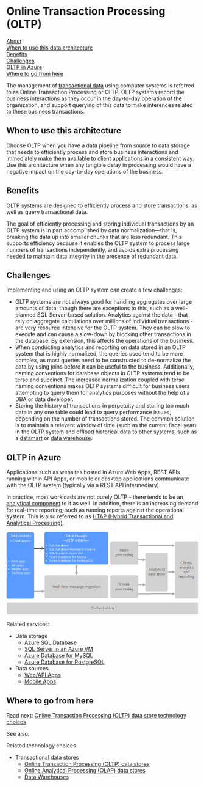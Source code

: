 # Online Transaction Processing (OLTP)

[About]()  
[When to use this data architecture](#whentouse)  
[Benefits](#benefits)  
[Challenges](#challenges)  
[OLTP in Azure](#inazure)   
[Where to go from here](#wheretogo)  

<a name="about"></a>
The management of [transactional data](../common-architectures/transactional-data.md) using computer systems is referred to as Online Transaction Processing or OLTP. OLTP systems record the business interactions as they occur in the day-to-day operation of the organization, and support querying of this data to make inferences related to these business transactions.

## <a name="whentouse"></a>When to use this architecture
Choose OLTP when you have a data pipeline from source to data storage that needs to efficiently process and store business interactions and immediately make them available to client applications in a consistent way. Use this architecture when any tangible delay in processing would have a negative impact on the day-to-day operations of the business.

## <a name="benefits"></a>Benefits
OLTP systems are designed to efficiently process and store transactions, as well as query transactional data.

The goal of efficiently processing and storing individual transactions by an OLTP system is in part accomplished by data normalization&mdash;that is, breaking the data up into smaller chunks that are less redundant. This supports efficiency because it enables the OLTP system to process large numbers of transactions independently, and avoids extra processing needed to maintain data integrity in the presence of redundant data.

## <a name="challenges"></a>Challenges
Implementing and using an OLTP system can create a few challenges:

- OLTP systems are not always good for handling aggregates over large amounts of data, though there are exceptions to this, such as a well-planned SQL Server-based solution. Analytics against the data - that rely on aggregate calculations over millions of individual transactions - are very resource intensive for the OLTP system. They can be slow to execute and can cause a slow-down by blocking other transactions in the database. By extension, this affects the operations of the business.
- When conducting analytics and reporting on data stored in an OLTP system that is highly normalized, the queries used tend to be more complex, as most queries need to be constructed to de-normalize the data by using joins before it can be useful to the business. Additionally, naming conventions for database objects in OLTP systems tend to be terse and succinct. The increased normalization coupled with terse naming conventions makes OLTP systems difficult for business users attempting to query them for analytics purposes without the help of a DBA or data developer.
- Storing the history of transactions in perpetuity and storing too much data in any one table could lead to query performance issues, depending on the number of transactions stored. The common solution is to maintain a relevant window of time (such as the current fiscal year) in the OLTP system and offload historical data to other systems, such as a [datamart](./data-mart.md) or [data warehouse](./data-warehouse.md).

## <a name="inazure"></a>OLTP in Azure
Applications such as websites hosted in Azure Web Apps, REST APIs running within API Apps, or mobile or desktop applications communicate with the OLTP system (typically via a REST API intermediary).

In practice, most workloads are not purely OLTP - there tends to be an [analytical component](../pipeline-patterns/online-analytical-processing.md) to it as well. In addition, there is an increasing demand for real-time reporting, such as running reports against the operational system. This is also referred to as [HTAP (Hybrid Transactional and Analytical Processing)](../technology-choices/olap-data-stores.md#-what-are-your-options-when-choosing-an-olap-data-store).

![OLTP in Azure](./images/oltp-data-pipeline.png)

Related services:

- Data storage
    - [Azure SQL Database](https://docs.microsoft.com/azure/sql-database/)
    - [SQL Server in an Azure VM](https://docs.microsoft.com/azure/virtual-machines/windows/sql/virtual-machines-windows-sql-server-iaas-overview?toc=%2Fazure%2Fvirtual-machines%2Fwindows%2Ftoc.json)
    - [Azure Database for MySQL](https://docs.microsoft.com/azure/mysql/)
    - [Azure Database for PostgreSQL](https://docs.microsoft.com/azure/postgresql/)
- Data sources
    - [Web/API Apps](https://docs.microsoft.com/azure/app-service/)
    - [Mobile Apps](https://docs.microsoft.com/azure/app-service-mobile/)

## <a name="wheretogo"></a>Where to go from here
Read next:
[Online Transaction Processing (OLTP) data store technology choices](../technology-choices/oltp-data-stores.md)

See also:

Related technology choices
- Transactional data stores
    - [Online Transaction Processing (OLTP) data stores](../technology-choices/oltp-data-stores.md)
    - [Online Analytical Processing (OLAP) data stores](../technology-choices/olap-data-stores.md)
    - [Data Warehouses](../technology-choices/data-warehouses.md)